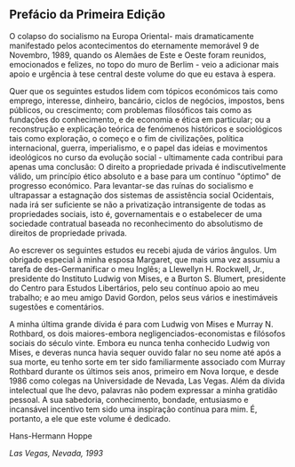 ## Prefácio da Primeira Edição

O colapso do socialismo na Europa Oriental- mais dramaticamente manifestado pelos acontecimentos do eternamente memorável 9 de Novembro, 1989, quando os Alemães de Este e Oeste foram reunidos, emocionados e felizes, no topo do muro de Berlim - veio a adicionar mais apoio e urgência à tese central deste volume do que eu estava à espera.

Quer que os seguintes estudos lidem com tópicos económicos tais como emprego, interesse, dinheiro, bancário, ciclos de negócios, impostos, bens públicos, ou crescimento; com problemas filosóficos tais como as fundações do conhecimento, e de economia e ética em particular; ou a reconstrução e explicação teórica de fenómenos históricos e sociológicos tais como exploração, o começo e o fim de civilizações, política internacional, guerra, imperialismo, e o papel das ideias e movimentos ideológicos no curso da evolução social - ultimamente cada contribui para apenas uma conclusão: O direito a propriedade privada é indiscutivelmente válido, um princípio ético absoluto e a base para um contínuo "óptimo" de progresso económico. Para levantar-se das ruínas do socialismo e ultrapassar a estagnação dos sistemas de assistência social Ocidentais, nada irá ser suficiente se não a privatização intransigente de todas as propriedades sociais, isto é, governamentais e o estabelecer de uma sociedade contratual baseada no reconhecimento do absolutismo de direitos de propriedade privada.

Ao escrever os seguintes estudos eu recebi ajuda de vários ângulos. Um obrigado especial à minha esposa Margaret, que mais uma vez assumiu a tarefa de des-Germanificar o meu Inglês; a Llewellyn H. Rockwell, Jr., presidente do Instituto Ludwig von Mises, e a Burton S. Blumert, presidente do Centro para Estudos Libertários, pelo seu contínuo apoio ao meu trabalho; e ao meu amigo David Gordon, pelos seus vários e inestimáveis sugestões e comentários.

A minha última grande dívida é para com Ludwig von Mises e Murray N. Rothbard, os dois maiores-embora negligenciados-economistas e filósofos sociais do século vinte. Embora eu nunca tenha conhecido Ludwig von Mises, e deveras nunca havia sequer ouvido falar no seu nome até após a sua morte, eu tenho sorte em ter sido familiarmente associado com Murray Rothbard durante os últimos seis anos, primeiro em Nova Iorque, e desde 1986 como colegas na Universidade de Nevada, Las Vegas. Além da dívida intelectual que lhe devo, palavras não podem expressar a minha gratidão pessoal. A sua sabedoria, conhecimento, bondade, entusiasmo e incansável incentivo tem sido uma inspiração contínua para mim. É, portanto, a ele que este volume é dedicado.

Hans-Hermann Hoppe

*Las Vegas, Nevada, 1993*